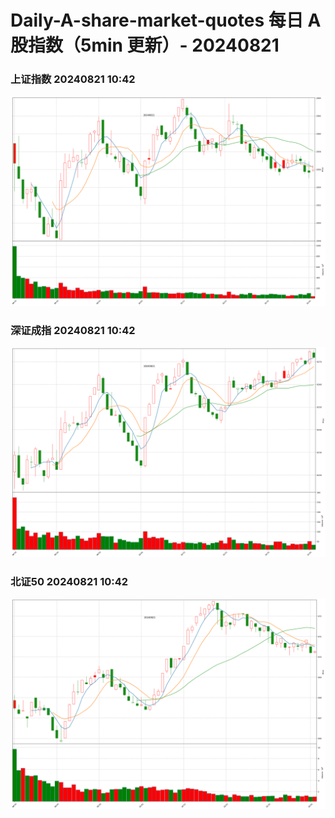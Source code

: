 
# Daily-A-share-market-quotes 每日 A 股指数（5min 更新）- 20240821

### 上证指数 20240821 10:42
![](./fig/2024/8/20240821-sh000001.png)

### 深证成指 20240821 10:42
![](./fig/2024/8/20240821-sz399001.png)

### 北证50 20240821 10:42
![](./fig/2024/8/20240821-bj899050.png)
